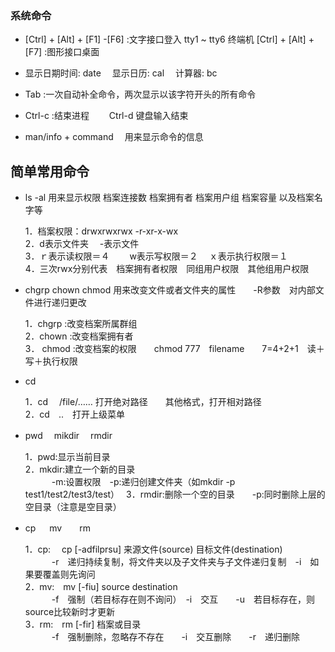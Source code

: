 ### 系统命令
*  [Ctrl] + [Alt] + [F1] -[F6] :文字接口登入 tty1 ~ tty6 终端机
    [Ctrl] + [Alt] + [F7] :图形接口桌面

*  显示日期时间: date  　显示日历: cal  　计算器: bc 

* Tab :一次自动补全命令，两次显示以该字符开头的所有命令

* Ctrl-c :结束进程 　　Ctrl-d 键盘输入结束

* man/info + command　 用来显示命令的信息

## 简单常用命令
* ls -al 用来显示权限  档案连接数 档案拥有者 档案用户组 档案容量 以及档案名字等

	1．档案权限：drwxrwxrwx  -r-xr-x-wx   
2．d表示文件夹  　-表示文件   
3．ｒ表示读权限＝４ 　　w表示写权限＝２    　ｘ表示执行权限＝１   
4．三次rwx分别代表　档案拥有者权限　同组用户权限　其他组用户权限    

* chgrp chown chmod 用来改变文件或者文件夹的属性　　-R参数　对内部文件进行递归更改      

 	1．chgrp :改变档案所属群组   
 2．chown :改变档案拥有者   
 3． chmod :改变档案的权限　　chmod 777　filename　　7=4+2+1　读＋写＋执行权限    
 
 *  cd  
 
 	1．cd  　/file/…… 打开绝对路径　　其他格式，打开相对路径    
2．cd　..　打开上级菜单  

 * pwd  　mikdir　  rmdir   
 
	1．pwd:显示当前目录   
2．mkdir:建立一个新的目录　　   
　　　-m:设置权限　-p:递归创建文件夹（如mkdir  -p test1/test2/test3/test）　
3．rmdir:删除一个空的目录　　-p:同时删除上层的空目录（注意是空目录）   

* cp  　 mv　　rm   

	1．cp: 　cp [-adfilprsu] 来源文件(source) 目标文件(destination)    
　　　-r　递归持续复制，将文件夹以及子文件夹与子文件递归复制　-i　如果要覆盖则先询问   
2．mv:　mv  [-fiu] source destination   
　　　-f　强制（若目标存在则不询问）　-i　交互　　-u　若目标存在，则source比较新时才更新   
3．rm:　rm [-fir] 档案或目录  
　　　-f　强制删除，忽略存不存在　　-i　交互删除　　-r　递归删除   